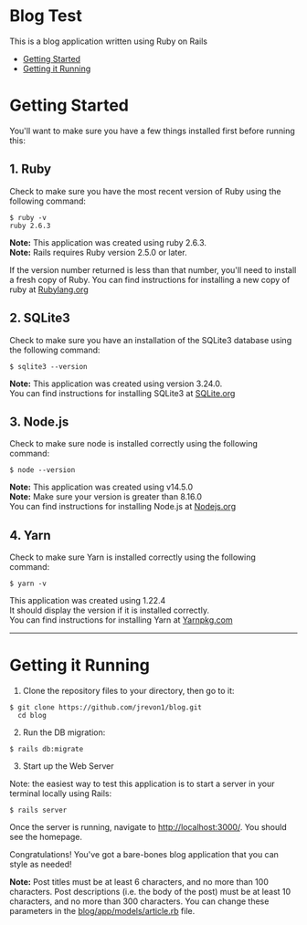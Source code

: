 # Blog Test
  This is a blog application written using Ruby on Rails

  * [Getting Started](#getting-started)
  * [Getting it Running](#getting-it-running)


# Getting Started

  You'll want to make sure you have a few things installed first before running this:

  ## 1. Ruby

  Check to make sure you have the most recent version of Ruby using the following command:

    $ ruby -v
    ruby 2.6.3

  **Note:** This application was created using ruby 2.6.3.
  <br>**Note:** Rails requires Ruby version 2.5.0 or later.

  If the version number returned is less than that number, you'll need to install a fresh copy of Ruby. You can find instructions for installing a new copy of ruby at [Rubylang.org](https://www.ruby-lang.org/en/documentation/installation/)


  ## 2. SQLite3

  Check to make sure you have an installation of the SQLite3 database using the following command:

    $ sqlite3 --version

  **Note:** This application was created using version 3.24.0.
  <br>You can find instructions for installing SQLite3 at [SQLite.org](https://www.sqlite.org/index.html)

  ## 3. Node.js

  Check to make sure node is installed correctly using the following command:

    $ node --version

  **Note:** This application was created using v14.5.0
  <br>**Note:** Make sure your version is greater than 8.16.0
  <br>You can find instructions for installing Node.js at [Nodejs.org](https://nodejs.org/en/download/)

  ## 4. Yarn

  Check to make sure Yarn is installed correctly using the following command:

    $ yarn -v

  This application was created using 1.22.4
  <br>It should display the version if it is installed correctly.
  <br>You can find instructions for installing Yarn at [Yarnpkg.com](https://yarnpkg.com/getting-started/install)

 ---

# Getting it Running

  1. Clone the repository files to your directory, then go to it:

    $ git clone https://github.com/jrevon1/blog.git
      cd blog

  2. Run the DB migration:

    $ rails db:migrate

  3. Start up the Web Server

  Note: the easiest way to test this application is to start a server in your terminal locally using Rails:

    $ rails server

  Once the server is running, navigate to [http://localhost:3000/](http://localhost:3000/). You should see the homepage.

  Congratulations! You've got a bare-bones blog application that you can style as needed!

  **Note:** Post titles must be at least 6 characters, and no more than 100 characters. Post descriptions (i.e. the body of the post) must be at least 10 characters, and no more than 300 characters. You can change these parameters in the [blog/app/models/article.rb](https://github.com/jrevon1/blog/blob/master/app/models/article.rb) file.
